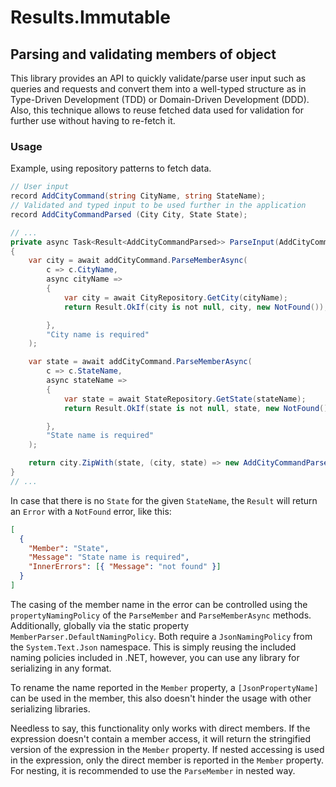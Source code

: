 # Results.Immutable

## Parsing and validating members of object

This library provides an API to quickly validate/parse user input such as queries and requests and convert them into a well-typed
structure as in Type-Driven Development (TDD) or Domain-Driven Development (DDD). Also, this technique allows to
reuse fetched data used for validation for further use without having to re-fetch it.

### Usage

Example, using repository patterns to fetch data.

```cs
// User input
record AddCityCommand(string CityName, string StateName);
// Validated and typed input to be used further in the application
record AddCityCommandParsed (City City, State State);

// ...
private async Task<Result<AddCityCommandParsed>> ParseInput(AddCityCommand addCityCommand)
{
    var city = await addCityCommand.ParseMemberAsync(
        c => c.CityName,
        async cityName =>
        {
            var city = await CityRepository.GetCity(cityName);
            return Result.OkIf(city is not null, city, new NotFound());

        },
        "City name is required"
    );

    var state = await addCityCommand.ParseMemberAsync(
        c => c.StateName,
        async stateName =>
        {
            var state = await StateRepository.GetState(stateName);
            return Result.OkIf(state is not null, state, new NotFound());

        },
        "State name is required"
    );

    return city.ZipWith(state, (city, state) => new AddCityCommandParsed(city, state));
}
// ...
```

In case that there is no `State` for the given `StateName`, the `Result` will return an `Error` with a `NotFound` error, like this:

```json
[
  {
    "Member": "State",
    "Message": "State name is required",
    "InnerErrors": [{ "Message": "not found" }]
  }
]
```

The casing of the member name in the error can be controlled using the `propertyNamingPolicy` of the `ParseMember` and `ParseMemberAsync` methods. Additionally, globally via the static property `MemberParser.DefaultNamingPolicy`. Both require a `JsonNamingPolicy` from the `System.Text.Json` namespace. This is simply reusing the included naming policies included in .NET, however, you can use any library for serializing in any format.

To rename the name reported in the `Member` property, a `[JsonPropertyName]` can be used in the member, this also doesn't hinder the usage with other serializing libraries.

Needless to say, this functionality only works with direct members. If the expression doesn't contain a member access, it will return the stringified version of the expression in the `Member` property. If nested accessing is used in the expression, only the direct member is reported in the `Member` property. For nesting, it is recommended to use the `ParseMember` in nested way.
